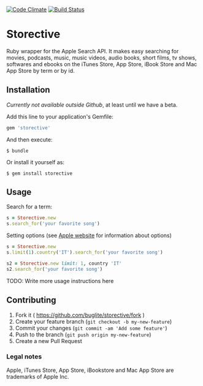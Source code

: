 [![Code Climate](https://codeclimate.com/github/buglite/storective/badges/gpa.svg)](https://codeclimate.com/github/buglite/storective)
[![Build Status](https://travis-ci.org/buglite/storective.svg?branch=master)](https://travis-ci.org/buglite/storective)

# Storective

Ruby wrapper for the Apple Search API. It makes easy searching for movies,
podcasts, music, music videos, audio books, short films, tv shows, softwares
and ebooks on the iTunes Store, App Store, iBook Store and Mac App Store by term
or by id.

## Installation

*Currently not available outside Github*, at least until we have a beta.

Add this line to your application's Gemfile:

```ruby
gem 'storective'
```

And then execute:

    $ bundle

Or install it yourself as:

    $ gem install storective

## Usage

Search for a term:
```ruby
s = Storective.new
s.search_for('your favorite song')
```

Setting options (see [Apple website](https://www.apple.com/itunes/affiliates/resources/documentation/itunes-store-web-service-search-api.html) for information about options)
```ruby
s = Storective.new
s.limit(1).country('IT').search_for('your favorite song')
```

```ruby
s2 = Storective.new limit: 1, country 'IT'
s2.search_for('your favorite song')
```
TODO: Write more usage instructions here

## Contributing

1. Fork it ( https://github.com/buglite/storective/fork )
2. Create your feature branch (`git checkout -b my-new-feature`)
3. Commit your changes (`git commit -am 'Add some feature'`)
4. Push to the branch (`git push origin my-new-feature`)
5. Create a new Pull Request

### Legal notes

Apple, iTunes Store, App Store, iBookstore and Mac App Store are trademarks of
Apple Inc.